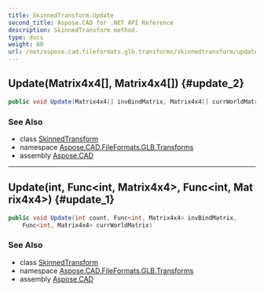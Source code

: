 ```yaml
---
title: SkinnedTransform.Update
second_title: Aspose.CAD for .NET API Reference
description: SkinnedTransform method. 
type: docs
weight: 80
url: /net/aspose.cad.fileformats.glb.transforms/skinnedtransform/update/
---
```

## Update(Matrix4x4[], Matrix4x4[]) {#update_2}

```csharp
public void Update(Matrix4x4[] invBindMatrix, Matrix4x4[] currWorldMatrix)
```

### See Also

* class [SkinnedTransform](../)
* namespace [Aspose.CAD.FileFormats.GLB.Transforms](../../../aspose.cad.fileformats.glb.transforms/)
* assembly [Aspose.CAD](../../../)

---

## Update(int, Func&lt;int, Matrix4x4&gt;, Func&lt;int, Matrix4x4&gt;) {#update_1}

```csharp
public void Update(int count, Func<int, Matrix4x4> invBindMatrix, 
    Func<int, Matrix4x4> currWorldMatrix)
```

### See Also

* class [SkinnedTransform](../)
* namespace [Aspose.CAD.FileFormats.GLB.Transforms](../../../aspose.cad.fileformats.glb.transforms/)
* assembly [Aspose.CAD](../../../)


